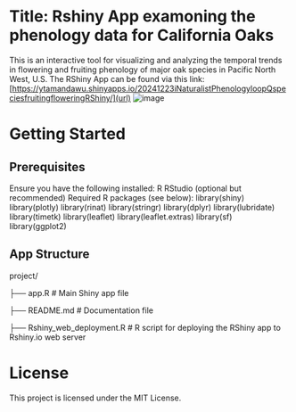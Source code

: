 # Title: Rshiny App examoning the phenology data for California Oaks
This is an interactive tool for visualizing and analyzing the temporal trends in flowering and fruiting phenology of major oak species in Pacific North West, U.S.
The RShiny App can be found via this link: [https://ytamandawu.shinyapps.io/20241223iNaturalistPhenologyloopQspeciesfruitingfloweringRShiny/](url) 
![image](https://github.com/user-attachments/assets/69180c11-7c93-4a51-874b-29e61df7cd8a)

# Getting Started
## Prerequisites
Ensure you have the following installed:
R
RStudio (optional but recommended)
Required R packages (see below):
library(shiny)
library(plotly)
library(rinat)
library(stringr)
library(dplyr)
library(lubridate)
library(timetk)
library(leaflet)
library(leaflet.extras)
library(sf)
library(ggplot2)

## App Structure
project/

├── app.R          # Main Shiny app file

├── README.md      # Documentation file

├── Rshiny_web_deployment.R  # R script for deploying the RShiny app to Rshiny.io web server

# License
This project is licensed under the MIT License.
